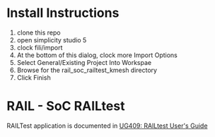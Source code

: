 # Install Instructions

1. clone this repo
2. open simplicity studio 5
3. clock fili/import
4. At the bottom of this dialog, clock more Import Options
5. Select General/Existing Project Into Workspae
6. Browse for the rail_soc_railtest_kmesh directory
7. Click Finish

# RAIL - SoC RAILtest

RAILTest application is documented in [UG409: RAILtest User's Guide](https://www.silabs.com/documents/public/user-guides/ug409-railtest-users-guide.pdf)
